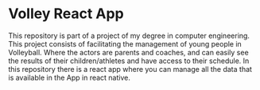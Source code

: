 # Volley React App

This repository is part of a project of my degree in computer engineering. This project consists of facilitating the management of young people in Volleyball. Where the actors are parents and coaches, and can easily see the results of their children/athletes and have access to their schedule. In this repository there is a react app where you can manage all the data that is available in the App in react native.


